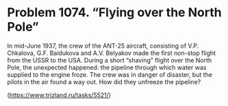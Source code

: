 # Problem 1074. “Flying over the North Pole”

In mid-June 1937, the crew of the ANT-25 aircraft, consisting of V.P. Chkalova, G.F. Baidukova and A.V. Belyakov made the first non-stop flight from the USSR to the USA. During a short “shaving” flight over the North Pole, the unexpected happened: the pipeline through which water was supplied to the engine froze. The crew was in danger of disaster, but the pilots in the air found a way out. How did they unfreeze the pipeline?

(https://www.trizland.ru/tasks/5521/)